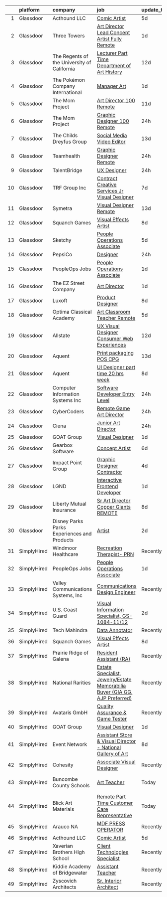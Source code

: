 

|    | platform    | company                                      | job                                                                                                                                                                                                                                                                                                                                                                                                                                                                                                                                                                                                                                                                                                                                                                                                                                                                                                                                                                                                                                                                                                                                                                                                                                                                                                                                                                                                                                                                                                                                                                                             | update_time   | location                  |
|---:|:------------|:---------------------------------------------|:------------------------------------------------------------------------------------------------------------------------------------------------------------------------------------------------------------------------------------------------------------------------------------------------------------------------------------------------------------------------------------------------------------------------------------------------------------------------------------------------------------------------------------------------------------------------------------------------------------------------------------------------------------------------------------------------------------------------------------------------------------------------------------------------------------------------------------------------------------------------------------------------------------------------------------------------------------------------------------------------------------------------------------------------------------------------------------------------------------------------------------------------------------------------------------------------------------------------------------------------------------------------------------------------------------------------------------------------------------------------------------------------------------------------------------------------------------------------------------------------------------------------------------------------------------------------------------------------|:--------------|:--------------------------|
|  1 | Glassdoor   | Acthound LLC                                 | [Comic Artist](https://www.glassdoor.com/partner/jobListing.htm?pos=117&ao=1136043&s=58&guid=000001816623690d84a78481e293f7ad&src=GD_JOB_AD&t=SR&vt=w&ea=1&cs=1_eef6dace&cb=1655276006062&jobListingId=1007928367728&jrtk=3-0-1g5j26q9epuv5801-1g5j26q9uii1l800-86fffbb447a9d798-)                                                                                                                                                                                                                                                                                                                                                                                                                                                                                                                                                                                                                                                                                                                                                                                                                                                                                                                                                                                                                                                                                                                                                                                                                                                                                                              | 5d            | Remote                    |
|  2 | Glassdoor   | Three Towers                                 | [Art Director   Lead Concept Artist  Fully Remote ](https://www.glassdoor.com/partner/jobListing.htm?pos=103&ao=1110586&s=58&guid=000001816623690d84a78481e293f7ad&src=GD_JOB_AD&t=SR&vt=w&ea=1&cs=1_41e03e46&cb=1655276006061&jobListingId=1007936577351&cpc=D2F1DE17EE1F43B9&jrtk=3-0-1g5j26q9epuv5801-1g5j26q9uii1l800-57b52a2bd0aea6fe--6NYlbfkN0Ct2nLCsr3V7OUmweoZlkPeCQNl3jY-Xlpsdk4n3LJrBoIOqCaTx6ZrWxI5s9gCHZ84M3sJMkRf1LuswuIH05ApYq3xoNnOpKSiLiwkJUQZ9m5EPvKaqAY0ocydvIIMu7jO93eb6Kl9x63PWprzZJUl-O7B5Tk9eakwh_v4tU6LnProTyzlOqywzAvXYrw9Dq7KY3kE3wpPGr8uwXzG4Ah_Jmpm3INbi6TzZ1d8ZKXo-9povk83B9XOtgugFKQo08XMmmBPmq6IHmy845FVHyOYruxQJLAqbSpKEUIW5CS3mVu2VmeJsIywyk1ADXY576STLYLf4HsTE5VpNeeOXBNKn0DYiuEqivf4LQnyFh2zzCaGdTEDVoIEjEZpeq99q0g6day6nyJ7cWCNzYdznjc0Nxeyhp73kdhgl16dGaYNgyLQsOQmkhfVOjN6X5l5IvQLk0ERcBU7bAaLc_UwXEeGrUyxs63CHaZ2Y5rSwx0g-30VOwX1hWHU8d-cd18lHZk%3D)                                                                                                                                                                                                                                                                                                                                                                                                                                                                                                                                                                                                                                                                                                      | 1d            | Remote                    |
|  3 | Glassdoor   | The Regents of the University of California  | [Lecturer  Part Time   Department of Art History](https://www.glassdoor.com/partner/jobListing.htm?pos=127&ao=1136043&s=58&guid=000001816623690d84a78481e293f7ad&src=GD_JOB_AD&t=SR&vt=w&cs=1_74251b2a&cb=1655276006063&jobListingId=1007914575956&jrtk=3-0-1g5j26q9epuv5801-1g5j26q9uii1l800-88e23f6f066c29b1-)                                                                                                                                                                                                                                                                                                                                                                                                                                                                                                                                                                                                                                                                                                                                                                                                                                                                                                                                                                                                                                                                                                                                                                                                                                                                                | 12d           | Irvine, CA                |
|  4 | Glassdoor   | The Pokémon Company International            | [Manager  Art](https://www.glassdoor.com/partner/jobListing.htm?pos=106&ao=1110586&s=58&guid=000001816623690d84a78481e293f7ad&src=GD_JOB_AD&t=SR&vt=w&cs=1_2acdeb7a&cb=1655276006061&jobListingId=1007937423204&cpc=26740BCDE5E48596&jrtk=3-0-1g5j26q9epuv5801-1g5j26q9uii1l800-d44c285a2e4c28c4--6NYlbfkN0CsgUO0V2fSZxJANSxJiftVXeq1wpG4BxYFHzXoW0hPJmDJUt2tzUiX1Ik0E_2Ey5PGuAjmxWZR0qHeMMH2zw-5RZtGZqqdA0KnJy2Ew3hYBPDDRcT0QkFrp7IMLlG3wChKALnoLNIzWgYABfiyvB1eCiaAtFBzyQCaHK39HvPG6WS2v1EJovwczGF95QsNi357gnDxTRaRY90f738nCIfvXg68fbj5iIjZDElyljAEaDHxMxxdnhJQANTAl34jF3LhdBu9HiGfQezdBoRGjcihzvb0rFlnHzPBkom2QCgOcDCyFxOhPWVEpVdoAwmGiQ27pmV-Wl7iQf-1DSMXljb9f-xR1BOXpB-aowpwszWsudozfQGzxaI4ZwOz4u-HwDerL1H57cziWjHSKaGD5YPmLPXIY6Kc15GnbeJVgZm7JHVFMliv2imlIDDurOBAr4BtS0MJ17zycURNHApLirpQ6H-55nIM3EFEAOwyW-w2FASgQ6RLjXlWHjfcaqKswqLDn3epuhp2zangp7U50ij_Bg1XRzzuvs0utGBneAd09rgcvToC_3yM2dixmCT-cPqHt9DTDr6oBroSuIHWKzQaXurEND75tEpKLlc4loZb05wWE8b8lMpM-UJXyjB9VeFkGatngUjGodJcQ3xKQUQn_uIz3IvIi3ee9StEFe-HaRl9DwBVEvrY3JzsAex7UK5Nax7BOsQ7YhRs_-NG3mc6twO2LoJpOtPQEm9VUJDTbQQTfJfV0EPIIIxA3CyzvHXYF0HWKAlWCzyZj3LxDErydi-JFGN1icd34eUwgm8P-FfTul8zK7pMaRsRGbWB53TMr2CWPrYpPiTCiLyjSFdl0juVLI1MZryvfKsYZDTFYFc_GwmOIvfVio33RhdIQxJgmc6mXet_g3y98eNMNHPGakb0bZcBylHue2QZJbDfjg%3D%3D)                                                                                                                                                                                                                                                                                                  | 1d            | Kirkland, WA              |
|  5 | Glassdoor   | The Mom Project                              | [Art Director  100  Remote ](https://www.glassdoor.com/partner/jobListing.htm?pos=111&ao=1110586&s=58&guid=000001816623690d84a78481e293f7ad&src=GD_JOB_AD&t=SR&vt=w&cs=1_e9e3733e&cb=1655276006062&jobListingId=1007917214964&cpc=AC285F3A3ECA6BB0&jrtk=3-0-1g5j26q9epuv5801-1g5j26q9uii1l800-fc5f6cbdd377cbc4--6NYlbfkN0BDp_epf89aHDQhKpPegNJQ_ldQpEFZQsM9OcONMGxWx6pU56EKHF58QjVdAUvn2gUAHFSC33B6m9e4kpPSo8E3LVx-KcHT_L7bs8uuk90h_bM7pbanjemS5_jxC1QNMvIrt2EGdNhVGL3AyNsm2mJ04sj8024Ps--YUutGvsMZ2J5MWffZIdJzjelFmBcBN3PU4E-srCM0h0OlLPGYzB-59psUO-Nn15qKbIG1sg_CZBaImWs6YDE5fLC1XRpSlAMyikOwh0tOu0yqGKdyobBCohYqYQKz-6k742r-JKjmhEm2ycq6LF6w0f83bzMRDpOK7f1G8f4dDz79rplJBknnWGbJiOVdjjD7hh1qTbh_IOrFmKis0fHvgfsxZijwuJQsx1KJItnkiS-DWQ5fwVRR8WR_od6nb8Asfv0895XEXu6FySuiJzmJhiGEFtqJv-4td5o0cro-Po6mvLVyKPNsR4D0q6aoXLKc_AdoP1AUgNiCBoKee5V-sffazZBqEJf9ZnKZeA9njI61w18Nog-GIfjF_1q7LDfo-DpmR5YzQ8mjooE-atCUGjEvuwqgoxMC-sZ9JwmK4g%3D%3D)                                                                                                                                                                                                                                                                                                                                                                                                                                                                                                                                                                                                                                                    | 11d           | Remote                    |
|  6 | Glassdoor   | The Mom Project                              | [Graphic Designer  100  Remote ](https://www.glassdoor.com/partner/jobListing.htm?pos=104&ao=1110586&s=58&guid=000001816623690d84a78481e293f7ad&src=GD_JOB_AD&t=SR&vt=w&cs=1_47fd67b3&cb=1655276006061&jobListingId=1007940424952&cpc=DE56C24FF6DEC286&jrtk=3-0-1g5j26q9epuv5801-1g5j26q9uii1l800-ecab62192bda344a--6NYlbfkN0BDp_epf89aHDQhKpPegNJQ_ldQpEFZQsM9OcONMGxWx6pU56EKHF58QjVdAUvn2gWqMEeeReI9LZWLMEOF2Drp28kpDRxzTC8JpuXb68WZBVsK86_8SMZDUkEnb4Icyj636CmhCYply8ksLdatTjfoooIkwx6Oeq26HmdxzVBB4B5r3cNIwOo15xK-zCZaKTPNCHYYaIIi_-Mo6MzlEJCnfdHs1r_qgBhiJW_DqeM_mwsQT37Q7GJCX4I8FQA-qNbyGeRv5Jx_shPwSPDL9VTKyAGq4rXgDRfRYdGzCxZUdqIa04iiluaS-s5k55LCPjWWHYHJ2R_sRBRNgnJU5XWFYNq32BjQEsUvSsUUNpgSUAXxM8C3Lj6m9ePE-Zf1RL_4sfBVPxfD-bQ4ZJ3iAu-He1FSWTpWD1HhLe0vfltjgcU_H6E6ZBk4M0FjTTkrIEQ9NhGQ2GSrBMtRvj3Y-n5tUGGfX0LRQ-Trfz5W4vyzVqQ6KQxFC4-iawwnqeBw3R3c508FCeruxUEByRbYOhNysFnemYLjNRKWtOhct2BE_zIPO0h5tlxnDDxeMoAkhTEtpR8qjK3Lmg%3D%3D)                                                                                                                                                                                                                                                                                                                                                                                                                                                                                                                                                                                                                                                | 24h           | Remote                    |
|  7 | Glassdoor   | The Childs Dreyfus Group                     | [Social Media Video Editor](https://www.glassdoor.com/partner/jobListing.htm?pos=123&ao=1136043&s=58&guid=000001816623690d84a78481e293f7ad&src=GD_JOB_AD&t=SR&vt=w&ea=1&cs=1_f1285703&cb=1655276006063&jobListingId=1007910346074&jrtk=3-0-1g5j26q9epuv5801-1g5j26q9uii1l800-014f441ef1ba544a-)                                                                                                                                                                                                                                                                                                                                                                                                                                                                                                                                                                                                                                                                                                                                                                                                                                                                                                                                                                                                                                                                                                                                                                                                                                                                                                 | 13d           | Remote                    |
|  8 | Glassdoor   | Teamhealth                                   | [Graphic Designer   Remote](https://www.glassdoor.com/partner/jobListing.htm?pos=108&ao=1110586&s=58&guid=000001816623690d84a78481e293f7ad&src=GD_JOB_AD&t=SR&vt=w&cs=1_ac065e25&cb=1655276006061&jobListingId=1007939772563&cpc=B076152010A3B66C&jrtk=3-0-1g5j26q9epuv5801-1g5j26q9uii1l800-44e5ae7485aa3032--6NYlbfkN0B7JmfrMhpJRSMUlHaLP4NRjF3FJg9cb0WKAV__BHI06IkPPY2OTo0TLZctw764p0EF7EBN3xUex5YquRxeNFP5LFfxTk1sLWOywg3ZNQYw8pyARnZZlMMyR2Q2Qzp228xK0w1E9WbEMa44hiiJaN4k2YgrakggvdLEHOXa6kUBfzfNa5W1-6BwqnoNaWW6_WWEUp_oB3TueDUcAWetZ4L7EbcmrL8KoiombuMsILSKE639_2gNGLAqZuxZwr3qwxfXwlSzFZD_t_27UUSt5xnAZEb5v0bFewOHVD-3EhAlmVkLDi08ROQRNsBcE641D3M_X3k3sDU51g3lbm8PhGVMVEG9T4cXP9vCf17jAVD8xe2XoDS6WHx0O7h1FnAEz5dk2s-mPYRXOtsMoHIoO0Stv2hp-vwAi1DIiwfv7Aa1nrBmvs90jAQL25OMuTidnxfCfaNhZ6Bz-frUNhroYeN5sewYzMvjIYwr6zyForDQoAhYm_zsg1C4siItplVT76L7WXKu2S-g6dP_FFSyEDY4xawsfmtqbNYbPZxRA8BRZosatwrL0RLC0z0qs76jhtgfgj3ttotyKQ%3D%3D)                                                                                                                                                                                                                                                                                                                                                                                                                                                                                                                                                                                                                                                     | 24h           | Remote                    |
|  9 | Glassdoor   | TalentBridge                                 | [UX Designer](https://www.glassdoor.com/partner/jobListing.htm?pos=114&ao=1110586&s=58&guid=000001816623690d84a78481e293f7ad&src=GD_JOB_AD&t=SR&vt=w&ea=1&cs=1_f402921e&cb=1655276006062&jobListingId=1007939214735&cpc=C4A69CCDBB3B9599&jrtk=3-0-1g5j26q9epuv5801-1g5j26q9uii1l800-ef610af0d2182ffc--6NYlbfkN0DZcUSKf09QEPjU92MgBh3QGsHZtcEAom6wyh4CYwXTItQwqD1uS6iWoqbGyBIjoa2qIYZ5i6WdT2EOqGsAYU75f_Lb8fGdfFENrVpygk7KAJiiLYY-Ji2kHY11uLlIRdP1QnrzKKJlHi7wELee6qdiDL_8kJZEV94t_sDpwXhR21AIirBM7ysj2soSqpXAPwq-pGPtzDQy5sxzRqHX74FpchscWjc0ROMGuFWABDNgtqeK_OfsnVlIfHtL-5tkUTB1pmwcQPTdS0fZVs5oBukz_jdA4pDVUfoSSR3sM05Vc9kk2klaiYEPg-Dyd2x8IFVuvgWK6o2SSwnuFXywPr1F3OfW-FIQc38TyXch_7-lC0IdhwheZJ1n2tYnEsGC_-H2TNzkFwxDld4KM6SvLuOaWVRERC_xffn4gEPWYBBHDusRNZBoKzE_Oq3uPqngKaa1QiYxWzF7Q0pHHmcTyDzOLfcXIoIG4OMs-_oYiNjCNWsukuTajppEIjJ3dmTcs6Rnwg-rThJ6iA%3D%3D)                                                                                                                                                                                                                                                                                                                                                                                                                                                                                                                                                                                                                                                                                                                              | 24h           | Remote                    |
| 10 | Glassdoor   | TRF Group Inc                                | [Contract Creative Services Jr  Visual Designer](https://www.glassdoor.com/partner/jobListing.htm?pos=120&ao=1136043&s=58&guid=000001816623690d84a78481e293f7ad&src=GD_JOB_AD&t=SR&vt=w&ea=1&cs=1_d34f6b93&cb=1655276006063&jobListingId=1007923874927&jrtk=3-0-1g5j26q9epuv5801-1g5j26q9uii1l800-96d9ac88365f6d02-)                                                                                                                                                                                                                                                                                                                                                                                                                                                                                                                                                                                                                                                                                                                                                                                                                                                                                                                                                                                                                                                                                                                                                                                                                                                                            | 7d            | New York, NY              |
| 11 | Glassdoor   | Symetra                                      | [Visual Designer   Remote](https://www.glassdoor.com/partner/jobListing.htm?pos=109&ao=1110586&s=58&guid=000001816623690d84a78481e293f7ad&src=GD_JOB_AD&t=SR&vt=w&cs=1_9f8415ea&cb=1655276006061&jobListingId=1007910117840&cpc=2CAED5C921A5F994&jrtk=3-0-1g5j26q9epuv5801-1g5j26q9uii1l800-81365151b091542e--6NYlbfkN0DxLmO7NH_YTtLbOIMvJFqJGEF88__vqD2fZF7JxivJ0azNiCTgnfJhqK52DTe9kl3HxAUXSrL2mTd0Ptx5yHlrOP7pNyy_I0DH1ewqAlG-HwrZHUudZdbZdhMuQaE91j7v3Tw7VN79EeVQTmxCsMd4tn55Y-PDa_cgZasr_TwpzPb-R-Zx-gvxNa5wHcPGU8IPKsxYZRJVbVWBxGPCz2gpvvut3PTMIaG8hYyD1cL4YJHQKwANn3_HbdGiUYXI806_x5AsqkNQY3U-vhOetezTrEP8VmPqvyj12j20rU-MGhLyYuX1Koj-hH1xmeGLrkTgT93C1BPXX3YrNbI-ikVJUQEvrmH1lcMtu8hrFpg9NH2HvHOLIYahspkjCbrZsiQNjf0lTUlF1VFa8uvPm51lsE5AyCzCdOaNojCzIqd68_zhqd288OFqsM2aid339092V8XkK6sWd0UfI-EV3_bCU41TZ9pbe8QiRGEGlkO08AABPqhzY7R63_tawchSRXJsNJC73o3Vd0nJDJlBbllS0uaxVwSJp5ydB6EfXMt74Tvn44hY8C2OKx8lFC6zVnS9DsaM-B-htg%3D%3D)                                                                                                                                                                                                                                                                                                                                                                                                                                                                                                                                                                                                                                                      | 13d           | Bellevue, WA              |
| 12 | Glassdoor   | Squanch Games                                | [Visual Effects Artist](https://www.glassdoor.com/partner/jobListing.htm?pos=129&ao=1136043&s=58&guid=000001816623690d84a78481e293f7ad&src=GD_JOB_AD&t=SR&vt=w&ea=1&cs=1_147ace8f&cb=1655276006064&jobListingId=1007921848855&jrtk=3-0-1g5j26q9epuv5801-1g5j26q9uii1l800-5d233c5785fabb21-)                                                                                                                                                                                                                                                                                                                                                                                                                                                                                                                                                                                                                                                                                                                                                                                                                                                                                                                                                                                                                                                                                                                                                                                                                                                                                                     | 8d            | Remote                    |
| 13 | Glassdoor   | Sketchy                                      | [People Operations Associate](https://www.glassdoor.com/partner/jobListing.htm?pos=122&ao=1136043&s=58&guid=000001816623690d84a78481e293f7ad&src=GD_JOB_AD&t=SR&vt=w&cs=1_bddfe3ad&cb=1655276006063&jobListingId=1007929345092&jrtk=3-0-1g5j26q9epuv5801-1g5j26q9uii1l800-53431b660286557d-)                                                                                                                                                                                                                                                                                                                                                                                                                                                                                                                                                                                                                                                                                                                                                                                                                                                                                                                                                                                                                                                                                                                                                                                                                                                                                                    | 5d            | Remote                    |
| 14 | Glassdoor   | PepsiCo                                      | [Designer](https://www.glassdoor.com/partner/jobListing.htm?pos=118&ao=1136043&s=58&guid=000001816623690d84a78481e293f7ad&src=GD_JOB_AD&t=SR&vt=w&cs=1_2b3b0b43&cb=1655276006062&jobListingId=1007939267119&jrtk=3-0-1g5j26q9epuv5801-1g5j26q9uii1l800-bcd0540b9bb7d8a5-)                                                                                                                                                                                                                                                                                                                                                                                                                                                                                                                                                                                                                                                                                                                                                                                                                                                                                                                                                                                                                                                                                                                                                                                                                                                                                                                       | 24h           | Plano, TX                 |
| 15 | Glassdoor   | PeopleOps Jobs                               | [People Operations Associate](https://www.glassdoor.com/partner/jobListing.htm?pos=128&ao=1136043&s=58&guid=000001816623690d84a78481e293f7ad&src=GD_JOB_AD&t=SR&vt=w&cs=1_be7f2aa8&cb=1655276006063&jobListingId=1007936188239&jrtk=3-0-1g5j26q9epuv5801-1g5j26q9uii1l800-cea9b6e9dd068dbc-)                                                                                                                                                                                                                                                                                                                                                                                                                                                                                                                                                                                                                                                                                                                                                                                                                                                                                                                                                                                                                                                                                                                                                                                                                                                                                                    | 1d            | Remote                    |
| 16 | Glassdoor   | The EZ Street Company                        | [Art Director](https://www.glassdoor.com/partner/jobListing.htm?pos=101&ao=1110586&s=58&guid=000001816623690d84a78481e293f7ad&src=GD_JOB_AD&t=SR&vt=w&ea=1&cs=1_9db814dd&cb=1655276006060&jobListingId=1007936919015&cpc=BC94DADD91C18169&jrtk=3-0-1g5j26q9epuv5801-1g5j26q9uii1l800-cbb8b0e98065ecf2--6NYlbfkN0BKgzQyzTF1Q9mOsR1amaS-juVGLjHt5Cdom-gEF9y-xeJJUKVdh3iJD8L6RW9q0vlk-r_TgIq6vbPZSNUxfqnkKh5-QYUHclmDmeTUukVk_JWBjPwMC1KrPHcQOtqOShxq50VmClGTEY-ItZoHIj2s8Z_kOdLRxcFDZ6Z0yUIFekOu6Vj5KaMGGwXYdh3303hL3OfmTctfk-tDJw1O1cAycMKF6wAJYsU7DumxyKwd_tpijm9UkLRX0462M4Hyxn0U6ycK1hFT7HF_8yMKthl89FpznNqpNafzabCk_vzMw7g4Iys2SUoCDoGFWx59Yi1s_I_D7KNxYl2bUZ-JfmUl2BmME0yUfooo1Sv61bO3i-CP_9MkArITvl-OEvFd7jx_MRhY8wNBtwXA3LN57jGZobeYLeR2EqTaPUrZ1ouI_gnvGmHzt8iQQclPdJXGIl0oVyB_tBc3MILApM5bCp2BD_JqVowJ436xoybgpmtKNtYgZYFDI-ZBbJ0kNsvU1wAJWvfllRFMJg%3D%3D)                                                                                                                                                                                                                                                                                                                                                                                                                                                                                                                                                                                                                                                                                                                             | 1d            | Remote                    |
| 17 | Glassdoor   | Luxoft                                       | [Product Designer](https://www.glassdoor.com/partner/jobListing.htm?pos=124&ao=1136043&s=58&guid=000001816623690d84a78481e293f7ad&src=GD_JOB_AD&t=SR&vt=w&cs=1_1caa7123&cb=1655276006063&jobListingId=1007921881059&jrtk=3-0-1g5j26q9epuv5801-1g5j26q9uii1l800-31da959c80786399-)                                                                                                                                                                                                                                                                                                                                                                                                                                                                                                                                                                                                                                                                                                                                                                                                                                                                                                                                                                                                                                                                                                                                                                                                                                                                                                               | 8d            | Remote                    |
| 18 | Glassdoor   | Optima Classical Academy                     | [Art Classroom Teacher  Remote ](https://www.glassdoor.com/partner/jobListing.htm?pos=125&ao=1136043&s=58&guid=000001816623690d84a78481e293f7ad&src=GD_JOB_AD&t=SR&vt=w&ea=1&cs=1_5196d460&cb=1655276006063&jobListingId=1007929068017&jrtk=3-0-1g5j26q9epuv5801-1g5j26q9uii1l800-5585221349b8be2a-)                                                                                                                                                                                                                                                                                                                                                                                                                                                                                                                                                                                                                                                                                                                                                                                                                                                                                                                                                                                                                                                                                                                                                                                                                                                                                            | 5d            | Remote                    |
| 19 | Glassdoor   | Allstate                                     | [UX Visual Designer   Consumer Web Experiences](https://www.glassdoor.com/partner/jobListing.htm?pos=105&ao=1110586&s=58&guid=000001816623690d84a78481e293f7ad&src=GD_JOB_AD&t=SR&vt=w&cs=1_923eea84&cb=1655276006061&jobListingId=1007914485050&cpc=F41FEAB56D215062&jrtk=3-0-1g5j26q9epuv5801-1g5j26q9uii1l800-3196ac33e8f806e8--6NYlbfkN0BLH0BMQoDn-yw6Urt952hBm1JLFZ7WpBxND2cMIOjOqdmupiC_ZwOjCSzUpM3cDMZGOf-Kt_-x8Ym-llbhspBMgQkvS4-FVVe4lgdPNxQFzCtELzUdOAXdalJtT_oXjWdEPwr5edWDyv8RyJ9E9o24SA9RCt72_oDm4CeruygIA0PVnN2MWJUTfrw0AeSiF9UXk_yuiZ2HkNhwl4NfSmMIFaz5fd1dKewz6dFHdMc_8mRzjg2dNfFCw77Z3KtSPwvC20Rkxq7Js-CkZZLmx9J9sL-aS8UfKNajLApq2dPWLet2wV8aITxiut8wbVua3xDo-9OwkWgbSqU7qZKvqL56bfCiORJ-La0ZGpFt4LKcvvd_-hAF7b5-tbB-XweYxE6WILelEkNFGoSedKvmVXfa30Jx_ylVJepXXBJNszHuXylusU2IAwjHVTABhL7gGtSTfQ5Z8qAOwGXfd9_IrJRrbWvy7jzPS_4m0oTY5lQm0OUU-UdIa9whOrl6L0lwSoSJ1TN7qpOt4faJv2OeSjKdSjs3rb2qVKfSti4-tfIhci1-BVBSSNZTYaI3Cg4ofSn7PEdDIgUsQcwvuswctQJyBJkBX5E2fNv_wR8tZNuCyiULRc_Xa9-cshXGLqir-PnnjKGQhynFoUAkUI7ioMXewEcvlXiE-WdyhDCO1xlg4o0EokGRsiyjdoECC755eAObI0z-mMjhbcFXt8oL7Zwb4xBP0vvKaUgVGadv48HL5oo6ohZhnZHo-aITDY4krvw5Elbp6SG-A9txtUpjx7-mO94gbHLtWJMIAY9qDmCQ_AM-u4hyAKGDvflz_6BKTTLbtRki6ADuR0txxoY76Qp3HHaj6gfTp22aOr89So4W6k_DCj2jU7WGjCw8H-4O5gBzPccLdb9T4OgAyhWVmfu-TJ8o8UDd_75V6y3I1RqE2lkM5XJFiwkTAokxE9KiGL-MxTbfM4DRUM8X2CmwgNt1TO4RcGpchPKKdTcJVISnzlCjk2dTlcbJo1xeBuq19EZSGiiPy2Cx3qcnDfo0fzL7m2H06wPTTgjzceAa5eCZlUeVdXxrIGiIfwxGrinXn9PTwRoqQRVv9uDtuyQOHD1JBla0VYojT3xWYIxprLGYQ9GiBEpkWev_TcKsRnE7nnPLWtePH0V6meVDheQqx7dcT-sVG2vG4wk4B_fd8KzW_g%3D%3D) | 12d           | Remote                    |
| 20 | Glassdoor   | Aquent                                       | [Print   packaging   POS  CPG ](https://www.glassdoor.com/partner/jobListing.htm?pos=115&ao=1110586&s=58&guid=000001816623690d84a78481e293f7ad&src=GD_JOB_AD&t=SR&vt=w&cs=1_977ac97d&cb=1655276006062&jobListingId=1007910638075&cpc=2CAED5C921A5F994&jrtk=3-0-1g5j26q9epuv5801-1g5j26q9uii1l800-80d51cf6947fb0a1--6NYlbfkN0DMrcEu7yrtATojKJA7cEzGQ3FdRGWLh0CZQInL4ECGI9gD0Wolx9R2EDT7B77c2cQCGXmLzE_DBXivREswoS6jOWxMGaSbSMbn3Lt3oCAXovgOc4w-6aOCHftpiG46FZz2okzKiXyZjt7gjQ73AKy4M2ivLdDbLXX30HZ_Z3rIxx_h8LpED4oPB-WvDUI4r06c2ump9tg9QgGN-bJBEevsHBQVC7Z7biyOC9QgD3j9N3Tba3S1rrsj9UoWqdzxB4TD2j5e2E__xSjTVy0iCYe1b_Fo7P-nYgCX_wrVbacRm5MoldTASFxLTT6FxHXZv_HLCmdGDd_1IfGLMGe6Xo0-y8ICjBdQHj14we7L6vtz-mIQhaRnc_9cS0NkszfHY89HpTuGHJYRY5hSFXxOCvPtW4uEGf6mNCSuCbaiXl5ielmOUv6vy4mI_fIbo5AqA8Vh3en4Uz4VkQ%3D%3D)                                                                                                                                                                                                                                                                                                                                                                                                                                                                                                                                                                                                                                                                                                                                                                                 | 13d           | Remote                    |
| 21 | Glassdoor   | Aquent                                       | [UI Designer  part time  20 hrs   week ](https://www.glassdoor.com/partner/jobListing.htm?pos=113&ao=1110586&s=58&guid=000001816623690d84a78481e293f7ad&src=GD_JOB_AD&t=SR&vt=w&cs=1_280f6ca7&cb=1655276006062&jobListingId=1007921832582&cpc=C4A69CCDBB3B9599&jrtk=3-0-1g5j26q9epuv5801-1g5j26q9uii1l800-dc20e7605d870c15--6NYlbfkN0DMrcEu7yrtATojKJA7cEzGQ3FdRGWLh0CZQInL4ECGI9gD0Wolx9R2EDT7B77c2cSb21UpoZIp8C0EIAHBPtBNtdYuk1CgoNSiFblyJG94d5LWRH8VJaPhwQI-SLzB2pYSiCVkc8dDWAgK4Asj_TNzmB9_1YF5JAPPWNgxPPtC1hL7Udk7ZDo6z2ZZR9xXlAQ76F_nzNALVf9PWxn6PSG7_a54JgpmIepirIlHeJmrbD1ly5nxb4HjwLp9DCz6xp1GM1qGdJRuJEaCzSaq-WB73PZBbqoNjBR0TNqLiFVB7LPDKWQMcaLagYfxWiQ-wTCyZGWGUgTxosk4ESrLsGO5Uhg3ohbOvqWlN73fiwiOR5fApMZAhF-821ucZIDBzVkc7kHvXYKCSOQRxqKbSPO1RyXmA0z74SFjndwZagsBJ3MZ09AtadxBVGb29l_GN1_gkJyDjMiIhQ%3D%3D)                                                                                                                                                                                                                                                                                                                                                                                                                                                                                                                                                                                                                                                                                                                                                                        | 8d            | Remote                    |
| 22 | Glassdoor   | Computer Information Systems  Inc            | [Software Developer  Entry Level ](https://www.glassdoor.com/partner/jobListing.htm?pos=121&ao=1136043&s=58&guid=000001816623690d84a78481e293f7ad&src=GD_JOB_AD&t=SR&vt=w&ea=1&cs=1_ca0cf452&cb=1655276006063&jobListingId=1007939255395&jrtk=3-0-1g5j26q9epuv5801-1g5j26q9uii1l800-99198875d92aad09-)                                                                                                                                                                                                                                                                                                                                                                                                                                                                                                                                                                                                                                                                                                                                                                                                                                                                                                                                                                                                                                                                                                                                                                                                                                                                                          | 24h           | Remote                    |
| 23 | Glassdoor   | CyberCoders                                  | [Remote Game Art Director](https://www.glassdoor.com/partner/jobListing.htm?pos=112&ao=1110586&s=58&guid=000001816623690d84a78481e293f7ad&src=GD_JOB_AD&t=SR&vt=w&ea=1&cs=1_96458d52&cb=1655276006062&jobListingId=1007940049521&cpc=451933188B21919D&jrtk=3-0-1g5j26q9epuv5801-1g5j26q9uii1l800-177846fe3d6f9caf--6NYlbfkN0CpFJQzrgRR8WqXWK1qKKEqALWJw739KlKqr2H-MSI4eoBlI4EFrmor2FYZMP3muM31x0iaUOHX8z2TMRNrOSmPskoEfc5oZA6hG_G1Vj2SxN9ru4kfaw8PCyNZ92N1IWKL4JAWkeiHkpcX_UFbugtgB1MXQvUb0pp0OXAW3HTVx7BX2o-cQRm1Z9ztkBVorRM8h1A1-sKn8fSIWBtq_JSGX7eX7E4nXl_RkR_99tAcHS4eslSjAn_oDCWckwyJKF-vK7lhTcJmwXPzo5bWcxyzGHIve7IxmEFbS1blRShOpVT7T94iD6JoWcizQoBhRODQbIk73bGv8tRRaox2RqOfScHuedAOYBYDgKAwn0LdyPuYbzmiSAHKGXSHs3WM8kiWolBJnD5zqPxdcXfELKlwYn-fE9EWrzvLHHZzUPYIgezLn3-_F6RQs8kWgeuckWRRKbZesXkX5dGnUWzKJK-pfz1bsArslI8FBdE2NH1qsE4-jovgdzzw2Df9fspmcTVtcBNP-aohNpC27yrcmjZ8eOR1KaoNw_HwXI4_mTggaILCSX_GFK3kCEio_cOMGww0HSGgX1SgSOXzhb6Mmy_bx_ftoI_8xJu_1WeKStMKT56GTSBCBUHZGS1AF9sSKRpzocIKKRuSWtjx_rOaXxUWBdCc9g9rQyWX0Lc93_cZBRoE4jdoW3mOH5olJ2cgZtTYY1pjK4lpqdTrIjijQ1x0V_LR0UQ5bkddDUOJ9xmozfJ3f-6eMbWK-oJplWiT6SJZM7k6Z5syl5fxTTysONPs7mpICPqZkhULWQzGNU0CrLZKmFwUgUgpaF3lnDrG57P6QUBu4qhsuS6aEJFU2zWK6MS_K8lqoCL5R6pXlLaSKxeGIETuIrwXlQ0Y4i-uxPtv9LdkQAWXgDM9SARBMRi3rKLxlTYUxeCVWnz33BKDCUykJOI5jH8volgkLj65ltT0_P0infn2eR3IxYRwztzELP2LwsJ-d_yBo6N5k_RLpA%3D%3D)                                                                                                                                                                                                                 | 24h           | Austin, TX                |
| 24 | Glassdoor   | Ciena                                        | [Junior Art Director](https://www.glassdoor.com/partner/jobListing.htm?pos=126&ao=1136043&s=58&guid=000001816623690d84a78481e293f7ad&src=GD_JOB_AD&t=SR&vt=w&cs=1_6ff11331&cb=1655276006063&jobListingId=1007939887425&jrtk=3-0-1g5j26q9epuv5801-1g5j26q9uii1l800-2c8471ca01498d04-)                                                                                                                                                                                                                                                                                                                                                                                                                                                                                                                                                                                                                                                                                                                                                                                                                                                                                                                                                                                                                                                                                                                                                                                                                                                                                                            | 24h           | Remote                    |
| 25 | Glassdoor   | GOAT Group                                   | [Visual Designer](https://www.glassdoor.com/partner/jobListing.htm?pos=116&ao=1136043&s=58&guid=000001816623690d84a78481e293f7ad&src=GD_JOB_AD&t=SR&vt=w&cs=1_1fbbd3d1&cb=1655276006062&jobListingId=1007937984361&jrtk=3-0-1g5j26q9epuv5801-1g5j26q9uii1l800-b1d08d882266beda-)                                                                                                                                                                                                                                                                                                                                                                                                                                                                                                                                                                                                                                                                                                                                                                                                                                                                                                                                                                                                                                                                                                                                                                                                                                                                                                                | 1d            | Remote                    |
| 26 | Glassdoor   | Gearbox Software                             | [Concept Artist](https://www.glassdoor.com/partner/jobListing.htm?pos=119&ao=1136043&s=58&guid=000001816623690d84a78481e293f7ad&src=GD_JOB_AD&t=SR&vt=w&ea=1&cs=1_ce9ca861&cb=1655276006062&jobListingId=1007925578528&jrtk=3-0-1g5j26q9epuv5801-1g5j26q9uii1l800-557e5e4260519650-)                                                                                                                                                                                                                                                                                                                                                                                                                                                                                                                                                                                                                                                                                                                                                                                                                                                                                                                                                                                                                                                                                                                                                                                                                                                                                                            | 6d            | Frisco, TX                |
| 27 | Glassdoor   | Impact Point Group                           | [Graphic Designer  Contractor ](https://www.glassdoor.com/partner/jobListing.htm?pos=130&ao=1136043&s=58&guid=000001816623690d84a78481e293f7ad&src=GD_JOB_AD&t=SR&vt=w&ea=1&cs=1_fdd448df&cb=1655276006064&jobListingId=1007931854933&jrtk=3-0-1g5j26q9epuv5801-1g5j26q9uii1l800-16e341f71416b62b-)                                                                                                                                                                                                                                                                                                                                                                                                                                                                                                                                                                                                                                                                                                                                                                                                                                                                                                                                                                                                                                                                                                                                                                                                                                                                                             | 4d            | Remote                    |
| 28 | Glassdoor   | LGND                                         | [Interactive Frontend Developer](https://www.glassdoor.com/partner/jobListing.htm?pos=102&ao=1110586&s=58&guid=000001816623690d84a78481e293f7ad&src=GD_JOB_AD&t=SR&vt=w&ea=1&cs=1_dbc084ca&cb=1655276006061&jobListingId=1007936138186&cpc=6BBECBC74F3AC36E&jrtk=3-0-1g5j26q9epuv5801-1g5j26q9uii1l800-9e809bdff7b406f8--6NYlbfkN0D0ZqxdZg2TwcIemQ4yr89eGinLCR7bn2QHXosobzuZIDPQNz2x7R5jLKYvU0y3FA50eXRwMzQjPTr9QqDpVpKyxbIzmbkUbfZm_jqp6UU0rH71RpKvRkhwh6fYWbBvZQiSyJiRQBqnEd2KdlfcZGSwwTQ3wxl3AIELLBmP5HHpRrCPhnQ1S8N-Sz_fuKlDWfF4H30JZmgmMLaI_0gLGZAy1oL6jZwHDGDi8fb0yWiiLF_BjtstriRCKnDIDZ2zwz2Ia2QyZD5yJ8dfXkWfrXhZL57Nlj35_EAlkPAGUb6vLdbSNqdZnqSkTDxjc7v_iaIOvF6oxSQ31S2FJr3t6nJpfkSCCqal7L-X1DPDHwFUcae2ZbO1S4SzfksT2ubcL-90L_jf6trz1isSNjFv2ofXxDKVMzTSiGRrFuuk5ezAuv2ZbYA1IWNa1aunAbLM7DcrjdCNlqq0b7auYhU7ejZ6UG2-HKhVlkCColwBq_M0_wDwcxjJPWaNHWWaSOavDXgCy32Di9uCrA%3D%3D)                                                                                                                                                                                                                                                                                                                                                                                                                                                                                                                                                                                                                                                                                                           | 1d            | Remote                    |
| 29 | Glassdoor   | Liberty Mutual Insurance                     | [Sr  Art Director   Copper Giants REMOTE](https://www.glassdoor.com/partner/jobListing.htm?pos=107&ao=1110586&s=58&guid=000001816623690d84a78481e293f7ad&src=GD_JOB_AD&t=SR&vt=w&cs=1_d5f7a3f4&cb=1655276006061&jobListingId=1007921597373&cpc=4F748F1840550ABC&jrtk=3-0-1g5j26q9epuv5801-1g5j26q9uii1l800-3daba5ebad00b706--6NYlbfkN0D19kSVUiNzG2UWy1lRGehFMusHrHGUl8ru40ax50wmt2hEk1GE1yJpaNJle3AtKCFZMv5-6fh99ceO1TB7jaE1rQnCXx37mKEbsfybQglGGNag15-JQ7nD5NT3DMyV7TnKZ4Mih68ohUB8yWZDmYZ3jNg5DqL1Vsfv7zv25Bf8i6rexLMvyOu-SV1vc2qFa_ZgswmskvrAcRkFZkcH6ivjQLCeAzPoHrhGlNzWF0d3OMx1xOveoauYD3ias6S-9AoFU3vYHQ1n2_3GcaTHk49coBNlHYPpsI9lPgB3qEjO0PYnE1K9UREqV6ktdK6bXbVmku7cPEwT9D_Et9od_o7RRFuoI8IRkUOlu7xrLqWtvE0zpOaa3IGaKvZeuARU1HGWuryQJZpU-GfsCDq7ORsyMr4cXQIbR5uNA1OU2L9ujWzT3jBPMJBMv7YxM23uKWSEsvy_2Yr1a3Q79t6wJ2nMUqxHq2qfx07y7pT_7k1MiDZwMkm2alHy2XPrJk9_AG96xVbn7S9u5at2JutYIJxQxw5U74qA_lv3wuiYYNr8dNkOSgpB3-EHlQIRq-KalkyzGkk15E_iWPmlDOiw8O5FJc4Qt07AaWKWKi80grUkfcOq3VS19tqfSVaut6ztWIgfdGXzoW1rsQ%3D%3D)                                                                                                                                                                                                                                                                                                                                                                                                                                                                                                                                                                       | 8d            | Remote                    |
| 30 | Glassdoor   | Disney Parks Parks  Experiences and Products | [Artist](https://www.glassdoor.com/partner/jobListing.htm?pos=110&ao=1110586&s=58&guid=000001816623690d84a78481e293f7ad&src=GD_JOB_AD&t=SR&vt=w&cs=1_514cf10d&cb=1655276006062&jobListingId=1007934361666&cpc=6FC5BA77C9A4CD78&jrtk=3-0-1g5j26q9epuv5801-1g5j26q9uii1l800-e9e6628dfde83032--6NYlbfkN0DAFTyt7pbDCC2JPO79CSdi1dIb81yjczP5qsKcZIxgiYm3-7g-689UDqHItQTwke-ume7PbncJ44XNdrmKsHsO4J_JDiXjIKt4F15HDg8n8U-lOoVleIij3kOG-Ue53vrtnHfX-htGwB4MK_tDpNaUJFKlxKJwDE0DjaiHZPLLh6qaYYkr329PVUc0D4DMCHvQZjOt0shB3tKc0GDOfm_ACmECR3x7FtfYtnhkoxu2CzOJgr8EgEZvxP67hWAQbtbBr7LEDh5nmp_FZUcRwYu7HmmWq-FIxP2tgZ43FWIgi5zROvpVnn12gTbQaym7cu6rNQOr7rOzeVc4AQpX6IuKSMwgmDkduPupehfA2jpiPb4cW9rNo_21iUYoujc2HIA6hIWzoc6G2rYyJR9pJv3qPGJDGMkiUxvRbIW-KAw0kfzzx7bj8XfDaNcoj1vsIk0%3D)                                                                                                                                                                                                                                                                                                                                                                                                                                                                                                                                                                                                                                                                                                                                                                                                                      | 2d            | San Francisco, CA         |
| 31 | SimplyHired | Windmoor Healthcare                          | [Recreation Therapist- PRN](https://www.simplyhired.com/job/IXCuLCWzv7CY20DhczInFySw8DG4ASVZ5k8lizGpQi3c_8ruW8yBJg?q=visual+art)                                                                                                                                                                                                                                                                                                                                                                                                                                                                                                                                                                                                                                                                                                                                                                                                                                                                                                                                                                                                                                                                                                                                                                                                                                                                                                                                                                                                                                                                | Recently      | Clearwater, FL            |
| 32 | SimplyHired | PeopleOps Jobs                               | [People Operations Associate](https://www.simplyhired.com/job/chOf8pSNZnjWIu2Db-xkZGQXMfkNoD5Td_Ee7lUsE-PEwWiKIz4LuA?q=visual+art)                                                                                                                                                                                                                                                                                                                                                                                                                                                                                                                                                                                                                                                                                                                                                                                                                                                                                                                                                                                                                                                                                                                                                                                                                                                                                                                                                                                                                                                              | 1d            | Remote                    |
| 33 | SimplyHired | Valley Communications Systems, Inc           | [Communications Design Engineer](https://www.simplyhired.com/job/AUo7E07w2klkxUe_MpJEXKAe3q6D53g2ij9loL_ldPaRLYQDHOrlRg?q=visual+art)                                                                                                                                                                                                                                                                                                                                                                                                                                                                                                                                                                                                                                                                                                                                                                                                                                                                                                                                                                                                                                                                                                                                                                                                                                                                                                                                                                                                                                                           | Recently      | Chicopee, MA              |
| 34 | SimplyHired | U.S. Coast Guard                             | [Visual Information Specialist, GS-1084-11/12](https://www.simplyhired.com/job/UNfbfBTJO7HnSN-OBjfj1poy5X6TTFHIKFM58PgsSrxEvHT3OZ7Z7Q?q=visual+art)                                                                                                                                                                                                                                                                                                                                                                                                                                                                                                                                                                                                                                                                                                                                                                                                                                                                                                                                                                                                                                                                                                                                                                                                                                                                                                                                                                                                                                             | 2d            | Norfolk, VA               |
| 35 | SimplyHired | Tech Mahindra                                | [Data Annotator](https://www.simplyhired.com/job/hUvio7q-Hx0C42TnwQcvl5pdeY6b4NLSK3kG_GWkMKhEwLTn49udcw?q=visual+art)                                                                                                                                                                                                                                                                                                                                                                                                                                                                                                                                                                                                                                                                                                                                                                                                                                                                                                                                                                                                                                                                                                                                                                                                                                                                                                                                                                                                                                                                           | Recently      | Remote                    |
| 36 | SimplyHired | Squanch Games                                | [Visual Effects Artist](https://www.simplyhired.com/job/41SoUN8DacXQOpR0TK06qhC5UT0YBcmNs9YqDq7OLozCo9n0-z7HPg?q=visual+art)                                                                                                                                                                                                                                                                                                                                                                                                                                                                                                                                                                                                                                                                                                                                                                                                                                                                                                                                                                                                                                                                                                                                                                                                                                                                                                                                                                                                                                                                    | 8d            | Remote                    |
| 37 | SimplyHired | Prairie Ridge of Galena                      | [Resident Assistant (RA)](https://www.simplyhired.com/job/xalvUs9feat4agrC6rXRNdmNk1IHgwg_zdAyyg2CrYftWmoenmKV8A?q=visual+art)                                                                                                                                                                                                                                                                                                                                                                                                                                                                                                                                                                                                                                                                                                                                                                                                                                                                                                                                                                                                                                                                                                                                                                                                                                                                                                                                                                                                                                                                  | Recently      | Galena, IL                |
| 38 | SimplyHired | National Rarities                            | [Estate Specialist, Jewelry/Estate Memorabilia Buyer (GIA GG, AJP Preferred)](https://www.simplyhired.com/job/b2oL4xpVjtiBgxp8aPZywFVQLmsYHkBX7o4M9j_XggDR7FxM8P-gng?q=visual+art)                                                                                                                                                                                                                                                                                                                                                                                                                                                                                                                                                                                                                                                                                                                                                                                                                                                                                                                                                                                                                                                                                                                                                                                                                                                                                                                                                                                                              | Recently      | St. Louis, MO             |
| 39 | SimplyHired | Avataris GmbH                                | [Quality Assurance & Game Tester](https://www.simplyhired.com/job/FpcxgYr1ETi9EnwK7rgaAJKRVWhXd7Lu4p-jRhC5QD9Lr4se9sFXIw?q=visual+art)                                                                                                                                                                                                                                                                                                                                                                                                                                                                                                                                                                                                                                                                                                                                                                                                                                                                                                                                                                                                                                                                                                                                                                                                                                                                                                                                                                                                                                                          | Recently      | Remote                    |
| 40 | SimplyHired | GOAT Group                                   | [Visual Designer](https://www.simplyhired.com/job/DAPKMlNVXdsuvPw6h0AR0SbtNrU8E5EHL2tekTvznImBm_CVP18xPQ?q=visual+art)                                                                                                                                                                                                                                                                                                                                                                                                                                                                                                                                                                                                                                                                                                                                                                                                                                                                                                                                                                                                                                                                                                                                                                                                                                                                                                                                                                                                                                                                          | 1d            | Remote                    |
| 41 | SimplyHired | Event Network                                | [Assistant Store & Visual Director - National Gallery of Art](https://www.simplyhired.com/job/76MIaCyQP3F6WWoqoTL1UMsbAsVc8pq8wCUv7dpabTArpjtSHiSbHQ?q=visual+art)                                                                                                                                                                                                                                                                                                                                                                                                                                                                                                                                                                                                                                                                                                                                                                                                                                                                                                                                                                                                                                                                                                                                                                                                                                                                                                                                                                                                                              | 8d            | Washington, DC            |
| 42 | SimplyHired | Cohesity                                     | [Associate Visual Designer](https://www.simplyhired.com/job/ppGb4jmIDbKyfaNC3hxFmCZR3PLtPxII5MtBYZFxUKIeM95-zA7kTg?q=visual+art)                                                                                                                                                                                                                                                                                                                                                                                                                                                                                                                                                                                                                                                                                                                                                                                                                                                                                                                                                                                                                                                                                                                                                                                                                                                                                                                                                                                                                                                                | Recently      | Durham, NC                |
| 43 | SimplyHired | Buncombe County Schools                      | [Art Teacher](https://www.simplyhired.com/job/IYDFEndmCi-24JDbYl8VeCQJZD8ccvFWaGYzvmYxltuRi8WYV_eaew?q=visual+art)                                                                                                                                                                                                                                                                                                                                                                                                                                                                                                                                                                                                                                                                                                                                                                                                                                                                                                                                                                                                                                                                                                                                                                                                                                                                                                                                                                                                                                                                              | Today         | Asheville, NC +1 location |
| 44 | SimplyHired | Blick Art Materials                          | [Remote Part Time Customer Care Representative](https://www.simplyhired.com/job/z_dBjyNCfe3E2rb53pi_KZv3OQ3LZbC6r5aFmrH0Sitgaip0pBQ6OA?q=visual+art)                                                                                                                                                                                                                                                                                                                                                                                                                                                                                                                                                                                                                                                                                                                                                                                                                                                                                                                                                                                                                                                                                                                                                                                                                                                                                                                                                                                                                                            | Today         | Galesburg, IL             |
| 45 | SimplyHired | Arauco NA                                    | [MDF PRESS OPERATOR](https://www.simplyhired.com/job/ZcbBoCqGjwCadVRvm85C0FarM9gD1xzfQ-VAIr7ZbomfANZTO42lXQ?q=visual+art)                                                                                                                                                                                                                                                                                                                                                                                                                                                                                                                                                                                                                                                                                                                                                                                                                                                                                                                                                                                                                                                                                                                                                                                                                                                                                                                                                                                                                                                                       | Recently      | Moncure, NC               |
| 46 | SimplyHired | Acthound LLC                                 | [Comic Artist](https://www.simplyhired.com/job/CqMrdLOjXYfUxMQRmpE76NxFh95b3xks9fPhryDhNvSSRYHLKHBgyg?q=visual+art)                                                                                                                                                                                                                                                                                                                                                                                                                                                                                                                                                                                                                                                                                                                                                                                                                                                                                                                                                                                                                                                                                                                                                                                                                                                                                                                                                                                                                                                                             | 5d            | Remote                    |
| 47 | SimplyHired | Xaverian Brothers High School                | [Client Technologies Specialist](https://www.simplyhired.com/job/JMualOB9FWbC_0wb_uGWZH1DX4YyTJiZB-JTUmjiure30c6m1TD5mw?q=visual+art)                                                                                                                                                                                                                                                                                                                                                                                                                                                                                                                                                                                                                                                                                                                                                                                                                                                                                                                                                                                                                                                                                                                                                                                                                                                                                                                                                                                                                                                           | Recently      | Westwood, MA              |
| 48 | SimplyHired | Kiddie Academy of Bridgewater                | [Assistant Teacher](https://www.simplyhired.com/job/vARPK6YtgeaH25gtXwIrQ8TFAhHvW19E9Cf9IyC0NUJWL70AbmXJ8g?q=visual+art)                                                                                                                                                                                                                                                                                                                                                                                                                                                                                                                                                                                                                                                                                                                                                                                                                                                                                                                                                                                                                                                                                                                                                                                                                                                                                                                                                                                                                                                                        | Recently      | Bridgewater, NJ           |
| 49 | SimplyHired | Zyscovich Architects                         | [Sr. Interior Architect](https://www.simplyhired.com/job/T7oet47aCOFHKQsEghPBtusux2cJdi0zmkul-G67QosaeOLXQtvx5Q?q=visual+art)                                                                                                                                                                                                                                                                                                                                                                                                                                                                                                                                                                                                                                                                                                                                                                                                                                                                                                                                                                                                                                                                                                                                                                                                                                                                                                                                                                                                                                                                   | Recently      | Miami, FL                 |